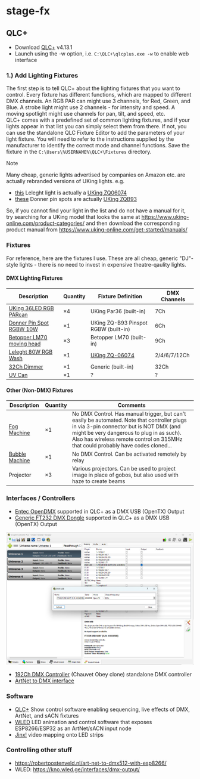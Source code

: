 # stage-fx

## QLC+
 - Download [QLC+](https://qlcplus.org/) v4.13.1
 - Launch using the -w option, i.e. ``C:\QLC+\qlcplus.exe -w`` to enable web interface

### 1.) Add Lighting Fixtures

The first step is to tell QLC+ about the lighting fixtures that you want to control. 
Every fixture has different functions, which are mapped to different DMX channels. An RGB PAR can might use 3 channels, for Red, Green, and Blue. A strobe light might use 2 channels - for intensity and speed. A moving spotlight might use channels for pan, tilt, and speed, etc.  
QLC+ comes with a predefined set of common lighting fixtures, and if your lights appear in that list you can simply select them from there. 
If not, you can use the standalone QLC Fixture Editor to add the parameters of your light fixture. You will need to refer to the instructions supplied by the manufacturer to identify the correct mode and channel functions. Save the fixture in the ``C:\Users\%USERNAME%\QLC+\Fixtures`` directory.

> [!NOTE]
> Many cheap, generic lights advertised by companies on Amazon etc. are actually rebranded versions of UKing lights. 
> e.g.
>  - [this](https://www.amazon.co.uk/LeLeght-Adjustable-Spotlight-Halloween-Christmas/dp/B0CFHFKP93) Leleght light is actually a [UKing ZQ06074](https://www.uking-online.com/product/48pcs-rgb-three-in-one-leds-color-mixing-rainbow-effect-highlights-outdoor-lighting/)
> - [these](https://www.amazon.com/Donner-Spotlight-Pinspot-Lightning-Control/dp/B019GFDK10/) Donner pin spots are actually [UKing ZQB93](https://www.uking-online.com/product/2-pcs-b93-pinspot-rgbw-light-lt-led-10w/)
> 
> So, if you cannot find your light in the list and do not have a manual for it, try searching for a UKing model that looks the same at https://www.uking-online.com/product-categories/ and then download the corresponding product manual from https://www.uking-online.com/get-started/manuals/

### Fixtures
For reference, here are the fixtures I use. These are all cheap, generic "DJ"-style lights - there is no need to invest in expensive theatre-qaulity lights.

#### DMX Lighting Fixtures

| Description | Quantity | Fixture Definition | DMX Channels | 
| ----------- | -------- | ------------------ | ------------ | 
| [UKing 36LED RGB PARcan ](https://www.amazon.co.uk/U%60King-Console-Control-Wedding-Concert/dp/B09JJW6SWL/) |    ×4     | UKing Par36 (built-in) | 7Ch |
| [Donner Pin Spot RGBW 10W](https://www.amazon.co.uk/gp/product/B07XM57FPV) |    ×1     | UKing ZQ-B93 Pinspot RGBW (built-in) | 6Ch |
| [Betopper LM70 moving head](https://www.amazon.co.uk/gp/product/B074FFJ165) |  ×3 | Betopper LM70 (built-in) | 9Ch |
| [Leleght 80W RGB Wash](https://www.amazon.co.uk/gp/product/B0CFHFKP93) | ×1 | [UKing ZQ-06074](https://github.com/playfultechnology/stage-fx/blob/main/QLC%2B/Fixtures/UKing-ZQ06074.qxf) | 2/4/6/7/12Ch |
| [32Ch Dimmer](https://www.amazon.co.uk/gp/product/B075FHJM35/) | ×1 | Generic (built-in) | 32Ch |
| [UV Can](https://www.amazon.co.uk/DMX512-Control-Activated-Lighting-Theater/dp/B07YD6P289/) | ×1 | ? | ? | 

#### Other (Non-DMX) Fixtures

| Description | Quantity | Comments | 
| ----------- | -------- | ------------------ |
| [Fog Machine](https://www.amazon.co.uk/Wireless-DELIBANG-Capacity-Continuous-Halloween/dp/B09PG3VMFS/) |   ×1   | No DMX Control. Has manual trigger, but can't easily be automated. Note that controller plugs in via 3-pin connector but is NOT DMX (and might be very dangerous to plug in as such). Also has wireless remote control on 315MHz that could probably have codes cloned... |
| [Bubble Machine](https://www.amazon.co.uk/gp/product/B095NKTHSJ/) | ×1 | No DMX Control. Can be activated remotely by relay | 
| Projector | ×3  | Various projectors. Can be used to project image in place of gobos, but also used with haze to create beams |

### Interfaces / Controllers
 - [Entec OpenDMX](https://www.enttec.co.uk/product/dmx-usb-interfaces/open-dmx-usb/) supported in QLC+ as a DMX USB (OpenTX) Output 
 - [Generic FT232 DMX Dongle](https://www.aliexpress.com/item/1005003738423230.html) supported in QLC+ as a DMX USB (OpenTX) Output
   
![QLC settings for adding FT232/OpenDMX output](https://github.com/playfultechnology/stage-fx/blob/main/Images/FT232_Dongle_QLC_Input.png)

 - [192Ch DMX Controller](https://www.amazon.co.uk/gp/product/B0C5T762N6) (Chauvet Obey clone) standalone DMX controller
 - [ArtNet to DMX interface](https://www.aliexpress.com/item/1005005911108272.html) 

### Software
 - [QLC+](https://qlcplus.org/) Show control software enabling sequencing, live effects of DMX, ArtNet, and sACN fixtures
 - [WLED](https://kno.wled.ge/) LED animation and control software that exposes ESP8266/ESP32 as an ArtNet/sACN input node
 - [Jinx!](https://live-leds.de/downloads/) video mapping onto LED strips



### Controlling other stuff
 - https://robertoostenveld.nl/art-net-to-dmx512-with-esp8266/
 - WLED: https://kno.wled.ge/interfaces/dmx-output/
